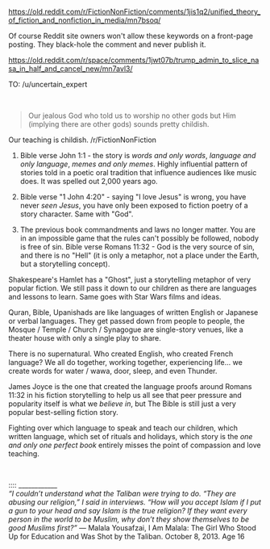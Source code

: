 https://old.reddit.com/r/FictionNonFiction/comments/1jis1q2/unified_theory_of_fiction_and_nonfiction_in_media/mn7bsoq/


Of course Reddit site owners won't allow these keywords on a front-page posting. They black-hole the comment and never publish it.

https://old.reddit.com/r/space/comments/1jwt07b/trump_admin_to_slice_nasa_in_half_and_cancel_new/mn7avl3/

TO: /u/uncertain_expert

&nbsp;

> Our jealous God who told us to worship no other gods but Him (implying there are other gods) sounds pretty childish.

Our teaching is childish. /r/FictionNonFiction

1. Bible verse John 1:1 - the story is *words and only words*, *language and only language*, *memes and only memes*. Highly influential pattern of stories told in a poetic oral tradition that influence audiences like music does. It was spelled out 2,000 years ago.

2. Bible verse "1 John 4:20" - saying "I love Jesus" is wrong, you have never *seen Jesus*, you have only been exposed to fiction poetry of a story character. Same with "God".

3. The previous book commandments and laws no longer matter. You are in an impossible game that the rules can't possibly be followed, nobody is free of sin. Bible verse Romans 11:32 - God is the very source of sin, and there is no "Hell" (it is only a metaphor, not a place under the Earth, but a storytelling concept).

Shakespeare's Hamlet has a "Ghost", just a storytelling metaphor of very popular fiction. We still pass it down to our children as there are languages and lessons to learn. Same goes with Star Wars films and ideas.

Quran, Bible, Upanishads are like languages of written English or Japanese or verbal languages. They get passed down from people to people, the Mosque / Temple / Church / Synagogue are single-story venues, like a theater house with only a single play to share.

There is no supernatural. Who created English, who created French language? We all do together, working together, experiencing life... we create words for water / wawa, door, sleep, and even Thunder.

James Joyce is the one that created the language proofs around Romans 11:32 in his fiction storytelling to help us all see that peer pressure and popularity itself is what we *believe in*, but The Bible is still just a very popular best-selling fiction story.

Fighting over which language to speak and teach our children, which written language, which set of rituals and holidays, which story is the *one and only one perfect book* entirely misses the point of compassion and love teaching.

&nbsp;

:::: ____________           
*“I couldn’t understand what the Taliban were trying to do. “They are abusing our religion,” I said in interviews. “How will you accept Islam if I put a gun to your head and say Islam is the true religion? If they want every person in the world to be Muslim, why don’t they show themselves to be good Muslims first?”*
― Malala Yousafzai, I Am Malala: The Girl Who Stood Up for Education and Was Shot by the Taliban. October 8, 2013. Age 16

